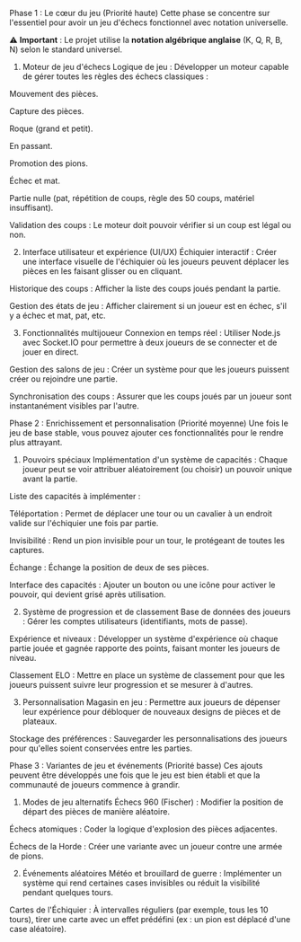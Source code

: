 Phase 1 : Le cœur du jeu (Priorité haute)
Cette phase se concentre sur l'essentiel pour avoir un jeu d'échecs fonctionnel avec notation universelle.

⚠️ **Important** : Le projet utilise la **notation algébrique anglaise** (K, Q, R, B, N) selon le standard universel.

1. Moteur de jeu d'échecs
Logique de jeu : Développer un moteur capable de gérer toutes les règles des échecs classiques :

Mouvement des pièces.

Capture des pièces.

Roque (grand et petit).

En passant.

Promotion des pions.

Échec et mat.

Partie nulle (pat, répétition de coups, règle des 50 coups, matériel insuffisant).

Validation des coups : Le moteur doit pouvoir vérifier si un coup est légal ou non.

2. Interface utilisateur et expérience (UI/UX)
Échiquier interactif : Créer une interface visuelle de l'échiquier où les joueurs peuvent déplacer les pièces en les faisant glisser ou en cliquant.

Historique des coups : Afficher la liste des coups joués pendant la partie.

Gestion des états de jeu : Afficher clairement si un joueur est en échec, s'il y a échec et mat, pat, etc.

3. Fonctionnalités multijoueur
Connexion en temps réel : Utiliser Node.js avec Socket.IO pour permettre à deux joueurs de se connecter et de jouer en direct.

Gestion des salons de jeu : Créer un système pour que les joueurs puissent créer ou rejoindre une partie.

Synchronisation des coups : Assurer que les coups joués par un joueur sont instantanément visibles par l'autre.

Phase 2 : Enrichissement et personnalisation (Priorité moyenne)
Une fois le jeu de base stable, vous pouvez ajouter ces fonctionnalités pour le rendre plus attrayant.

1. Pouvoirs spéciaux
Implémentation d'un système de capacités : Chaque joueur peut se voir attribuer aléatoirement (ou choisir) un pouvoir unique avant la partie.

Liste des capacités à implémenter :

Téléportation : Permet de déplacer une tour ou un cavalier à un endroit valide sur l'échiquier une fois par partie.

Invisibilité : Rend un pion invisible pour un tour, le protégeant de toutes les captures.

Échange : Échange la position de deux de ses pièces.

Interface des capacités : Ajouter un bouton ou une icône pour activer le pouvoir, qui devient grisé après utilisation.

2. Système de progression et de classement
Base de données des joueurs : Gérer les comptes utilisateurs (identifiants, mots de passe).

Expérience et niveaux : Développer un système d'expérience où chaque partie jouée et gagnée rapporte des points, faisant monter les joueurs de niveau.

Classement ELO : Mettre en place un système de classement pour que les joueurs puissent suivre leur progression et se mesurer à d'autres.

3. Personnalisation
Magasin en jeu : Permettre aux joueurs de dépenser leur expérience pour débloquer de nouveaux designs de pièces et de plateaux.

Stockage des préférences : Sauvegarder les personnalisations des joueurs pour qu'elles soient conservées entre les parties.

Phase 3 : Variantes de jeu et événements (Priorité basse)
Ces ajouts peuvent être développés une fois que le jeu est bien établi et que la communauté de joueurs commence à grandir.

1. Modes de jeu alternatifs
Échecs 960 (Fischer) : Modifier la position de départ des pièces de manière aléatoire.

Échecs atomiques : Coder la logique d'explosion des pièces adjacentes.

Échecs de la Horde : Créer une variante avec un joueur contre une armée de pions.

2. Événements aléatoires
Météo et brouillard de guerre : Implémenter un système qui rend certaines cases invisibles ou réduit la visibilité pendant quelques tours.

Cartes de l'Échiquier : À intervalles réguliers (par exemple, tous les 10 tours), tirer une carte avec un effet prédéfini (ex : un pion est déplacé d'une case aléatoire).